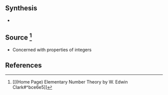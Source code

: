 ## Synthesis
- 
## Source [^1]
- Concerned with properties of integers
## References
[^1]:  [[(Home Page) Elementary Number Theory by W. Edwin Clark#^bce6e5]]